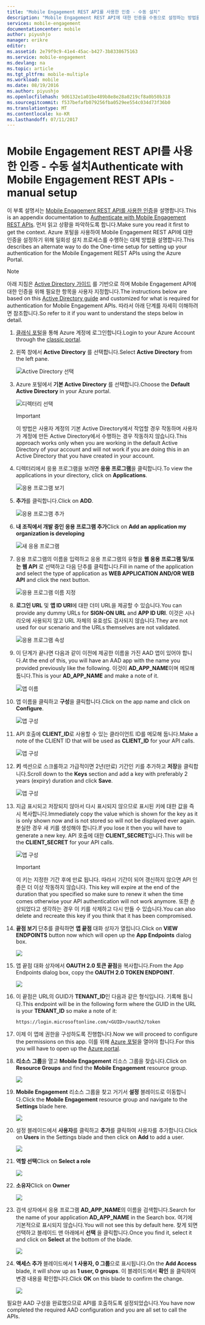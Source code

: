 ```yaml
---
title: "Mobile Engagement REST API를 사용한 인증 - 수동 설치"
description: "Mobile Engagement REST API에 대한 인증을 수동으로 설정하는 방법을 설명합니다."
services: mobile-engagement
documentationcenter: mobile
author: piyushjo
manager: erikre
editor: 
ms.assetid: 2e79f9c9-41e4-45ac-b427-3b8338675163
ms.service: mobile-engagement
ms.devlang: na
ms.topic: article
ms.tgt_pltfrm: mobile-multiple
ms.workload: mobile
ms.date: 08/19/2016
ms.author: piyushjo
ms.openlocfilehash: 9d6132e1a01be489b8e8e28a0219cf8a0b50b318
ms.sourcegitcommit: f537befafb079256fba0529ee554c034d73f36b0
ms.translationtype: MT
ms.contentlocale: ko-KR
ms.lasthandoff: 07/11/2017
---
```

# <a name="authenticate-with-mobile-engagement-rest-apis---manual-setup"></a><span data-ttu-id="bcaa1-103">Mobile Engagement REST API를 사용한 인증 - 수동 설치</span><span class="sxs-lookup"><span data-stu-id="bcaa1-103">Authenticate with Mobile Engagement REST APIs - manual setup</span></span>
<span data-ttu-id="bcaa1-104">이 부록 설명서는 [Mobile Engagement REST API를 사용한 인증](mobile-engagement-api-authentication.md)을 설명합니다.</span><span class="sxs-lookup"><span data-stu-id="bcaa1-104">This is an appendix documentation to [Authenticate with Mobile Engagement REST APIs](mobile-engagement-api-authentication.md).</span></span> <span data-ttu-id="bcaa1-105">먼저 읽고 상황을 파악하도록 합니다.</span><span class="sxs-lookup"><span data-stu-id="bcaa1-105">Make sure you read it first to get the context.</span></span> <span data-ttu-id="bcaa1-106">Azure 포털을 사용하여 Mobile Engagement REST API에 대한 인증을 설정하기 위해 일회성 설치 프로세스를 수행하는 대체 방법을 설명합니다.</span><span class="sxs-lookup"><span data-stu-id="bcaa1-106">This describes an alternate way to do the One-time setup for setting up your authentication for the Mobile Engagement REST APIs using the Azure Portal.</span></span> 

> [!NOTE]
> <span data-ttu-id="bcaa1-107">아래 지침은 [Active Directory 가이드](../azure-resource-manager/resource-group-create-service-principal-portal.md) 를 기반으로 하며 Mobile Engagement API에 대한 인증을 위해 필요한 항목을 사용자 지정합니다.</span><span class="sxs-lookup"><span data-stu-id="bcaa1-107">The instructions below are based on this [Active Directory guide](../azure-resource-manager/resource-group-create-service-principal-portal.md) and customized for what is required for authentication for Mobile Engagement APIs.</span></span> <span data-ttu-id="bcaa1-108">따라서 아래 단계를 자세히 이해하려면 참조합니다.</span><span class="sxs-lookup"><span data-stu-id="bcaa1-108">So refer to it if you want to understand the steps below in detail.</span></span> 
> 
> 

1. <span data-ttu-id="bcaa1-109">[클래식 포털](https://manage.windowsazure.com/)을 통해 Azure 계정에 로그인합니다.</span><span class="sxs-lookup"><span data-stu-id="bcaa1-109">Login to your Azure Account through the [classic portal](https://manage.windowsazure.com/).</span></span>
2. <span data-ttu-id="bcaa1-110">왼쪽 창에서 **Active Directory** 를 선택합니다.</span><span class="sxs-lookup"><span data-stu-id="bcaa1-110">Select **Active Directory** from the left pane.</span></span>
   
     ![Active Directory 선택][1]
3. <span data-ttu-id="bcaa1-112">Azure 포털에서 **기본 Active Directory** 를 선택합니다.</span><span class="sxs-lookup"><span data-stu-id="bcaa1-112">Choose the **Default Active Directory** in your Azure portal.</span></span> 
   
     ![디렉터리 선택][2]
   
   > [!IMPORTANT]
   > <span data-ttu-id="bcaa1-114">이 방법은 사용자 계정의 기본 Active Directory에서 작업할 경우 작동하며 사용자가 계정에 만든 Active Directory에서 수행하는 경우 작동하지 않습니다.</span><span class="sxs-lookup"><span data-stu-id="bcaa1-114">This approach works only when you are working in the default Active Directory of your account and will not work if you are doing this in an Active Directory that you have created in your account.</span></span> 
   > 
   > 
4. <span data-ttu-id="bcaa1-115">디렉터리에서 응용 프로그램을 보려면 **응용 프로그램**을 클릭합니다.</span><span class="sxs-lookup"><span data-stu-id="bcaa1-115">To view the applications in your directory, click on **Applications**.</span></span>
   
     ![응용 프로그램 보기][3]
5. <span data-ttu-id="bcaa1-117">**추가**를 클릭합니다.</span><span class="sxs-lookup"><span data-stu-id="bcaa1-117">Click on **ADD**.</span></span> 
   
     ![응용 프로그램 추가][4]
6. <span data-ttu-id="bcaa1-119">**내 조직에서 개발 중인 응용 프로그램 추가**</span><span class="sxs-lookup"><span data-stu-id="bcaa1-119">Click on **Add an application my organization is developing**</span></span>
   
     ![새 응용 프로그램][5]
7. <span data-ttu-id="bcaa1-121">응용 프로그램의 이름을 입력하고 응용 프로그램의 유형을 **웹 응용 프로그램 및/또는 웹 API** 로 선택하고 다음 단추를 클릭합니다.</span><span class="sxs-lookup"><span data-stu-id="bcaa1-121">Fill in name of the application and select the type of application as **WEB APPLICATION AND/OR WEB API** and click the next button.</span></span>
   
     ![응용 프로그램 이름 지정][6]
8. <span data-ttu-id="bcaa1-123">**로그인 URL** 및 **앱 ID URI**에 대한 더미 URL을 제공할 수 있습니다.</span><span class="sxs-lookup"><span data-stu-id="bcaa1-123">You can provide any dummy URLs for **SIGN-ON URL** and **APP ID URI**.</span></span> <span data-ttu-id="bcaa1-124">이것은 시나리오에 사용되지 않고 URL 자체의 유효성도 검사되지 않습니다.</span><span class="sxs-lookup"><span data-stu-id="bcaa1-124">They are not used for our scenario and the URLs themselves are not validated.</span></span>  
   
     ![응용 프로그램 속성][7]
9. <span data-ttu-id="bcaa1-126">이 단계가 끝나면 다음과 같이 이전에 제공한 이름을 가진 AAD 앱이 있어야 합니다.</span><span class="sxs-lookup"><span data-stu-id="bcaa1-126">At the end of this, you will have an AAD app with the name you provided previously like the following.</span></span> <span data-ttu-id="bcaa1-127">이것이 **AD\_APP\_NAME**이며 메모해 둡니다.</span><span class="sxs-lookup"><span data-stu-id="bcaa1-127">This is your **AD\_APP\_NAME** and make a note of it.</span></span>  
   
     ![앱 이름][8]
10. <span data-ttu-id="bcaa1-129">앱 이름을 클릭하고 **구성**을 클릭합니다.</span><span class="sxs-lookup"><span data-stu-id="bcaa1-129">Click on the app name and click on **Configure**.</span></span>
    
      ![앱 구성][9]
11. <span data-ttu-id="bcaa1-131">API 호출에 **CLIENT\_ID**로 사용할 수 있는 클라이언트 ID를 메모해 둡니다.</span><span class="sxs-lookup"><span data-stu-id="bcaa1-131">Make a note of the CLIENT ID that will be used as **CLIENT\_ID** for your API calls.</span></span> 
    
     ![앱 구성][10]
12. <span data-ttu-id="bcaa1-133">**키** 섹션으로 스크롤하고 가급적이면 2년(만료) 기간인 키를 추가하고 **저장**을 클릭합니다.</span><span class="sxs-lookup"><span data-stu-id="bcaa1-133">Scroll down to the **Keys** section and add a key with preferably 2 years (expiry) duration and click **Save**.</span></span> 
    
     ![앱 구성][11]
13. <span data-ttu-id="bcaa1-135">지금 표시되고 저장되지 않아서 다시 표시되지 않으므로 표시된 키에 대한 값을 즉시 복사합니다.</span><span class="sxs-lookup"><span data-stu-id="bcaa1-135">Immediately copy the value which is shown for the key as it is only shown now and is not stored so will not be displayed ever again.</span></span> <span data-ttu-id="bcaa1-136">분실한 경우 새 키를 생성해야 합니다.</span><span class="sxs-lookup"><span data-stu-id="bcaa1-136">If you lose it then you will have to generate a new key.</span></span> <span data-ttu-id="bcaa1-137">API 호출에 대한 **CLIENT_SECRET**입니다.</span><span class="sxs-lookup"><span data-stu-id="bcaa1-137">This will be the **CLIENT_SECRET** for your API calls.</span></span> 
    
     ![앱 구성][12]
    
    > [!IMPORTANT]
    > <span data-ttu-id="bcaa1-139">이 키는 지정한 기간 후에 만료 됩니다. 따라서 기간이 되어 갱신하지 않으면 API 인증은 더 이상 작동하지 않습니다. </span><span class="sxs-lookup"><span data-stu-id="bcaa1-139">This key will expire at the end of the duration that you specified so make sure to renew it when the time comes otherwise your API authentication will not work anymore.</span></span> <span data-ttu-id="bcaa1-140">또한 손상되었다고 생각하는 경우 이 키를 삭제하고 다시 만들 수 있습니다.</span><span class="sxs-lookup"><span data-stu-id="bcaa1-140">You can also delete and recreate this key if you think that it has been compromised.</span></span>
    > 
    > 
14. <span data-ttu-id="bcaa1-141">**끝점 보기** 단추를 클릭하면 **앱 끝점** 대화 상자가 열립니다.</span><span class="sxs-lookup"><span data-stu-id="bcaa1-141">Click on **VIEW ENDPOINTS** button now which will open up the **App Endpoints** dialog box.</span></span> 
    
    ![][13]
15. <span data-ttu-id="bcaa1-142">앱 끝점 대화 상자에서 **OAUTH 2.0 토큰 끝점**을 복사합니다.</span><span class="sxs-lookup"><span data-stu-id="bcaa1-142">From the App Endpoints dialog box, copy the **OAUTH 2.0 TOKEN ENDPOINT**.</span></span> 
    
    ![][14]
16. <span data-ttu-id="bcaa1-143">이 끝점은 URL의 GUID가 **TENANT_ID**인 다음과 같은 형식입니다. 기록해 둡니다.</span><span class="sxs-lookup"><span data-stu-id="bcaa1-143">This endpoint will be in the following form where the GUID in the URL is your **TENANT_ID** so make a note of it:</span></span> 
    
        https://login.microsoftonline.com/<GUID>/oauth2/token
17. <span data-ttu-id="bcaa1-144">이제 이 앱에 권한을 구성하도록 진행합니다.</span><span class="sxs-lookup"><span data-stu-id="bcaa1-144">Now we will proceed to configure the permissions on this app.</span></span> <span data-ttu-id="bcaa1-145">이를 위해 [Azure 포털](https://portal.azure.com)을 열어야 합니다.</span><span class="sxs-lookup"><span data-stu-id="bcaa1-145">For this you will have to open up the [Azure portal](https://portal.azure.com).</span></span> 
18. <span data-ttu-id="bcaa1-146">**리소스 그룹**을 열고 **Mobile Engagement** 리소스 그룹을 찾습니다.</span><span class="sxs-lookup"><span data-stu-id="bcaa1-146">Click on **Resource Groups** and find the **Mobile Engagement** resource group.</span></span>  
    
    ![][15]
19. <span data-ttu-id="bcaa1-147">**Mobile Engagement** 리소스 그룹을 찾고 거기서 **설정** 블레이드로 이동합니다.</span><span class="sxs-lookup"><span data-stu-id="bcaa1-147">Click the **Mobile Engagement** resource group and navigate to the **Settings** blade here.</span></span> 
    
    ![][16]
20. <span data-ttu-id="bcaa1-148">설정 블레이드에서 **사용자**를 클릭하고 **추가**를 클릭하여 사용자를 추가합니다.</span><span class="sxs-lookup"><span data-stu-id="bcaa1-148">Click on **Users** in the Settings blade and then click on **Add** to add a user.</span></span> 
    
    ![][17]
21. <span data-ttu-id="bcaa1-149">**역할 선택**</span><span class="sxs-lookup"><span data-stu-id="bcaa1-149">Click on **Select a role**</span></span>
    
    ![][18]
22. <span data-ttu-id="bcaa1-150">**소유자**</span><span class="sxs-lookup"><span data-stu-id="bcaa1-150">Click on **Owner**</span></span>
    
    ![][19]
23. <span data-ttu-id="bcaa1-151">검색 상자에서 응용 프로그램 **AD\_APP\_NAME**의 이름을 검색합니다.</span><span class="sxs-lookup"><span data-stu-id="bcaa1-151">Search for the name of your application **AD\_APP\_NAME** in the Search box.</span></span> <span data-ttu-id="bcaa1-152">여기에 기본적으로 표시되지 않습니다.</span><span class="sxs-lookup"><span data-stu-id="bcaa1-152">You will not see this by default here.</span></span> <span data-ttu-id="bcaa1-153">찾게 되면 선택하고 블레이드 맨 아래에서 **선택** 을 클릭합니다.</span><span class="sxs-lookup"><span data-stu-id="bcaa1-153">Once you find it, select it and click on **Select** at the bottom of the blade.</span></span> 
    
    ![][20]
24. <span data-ttu-id="bcaa1-154">**액세스 추가** 블레이드에서 **1 사용자, 0 그룹**으로 표시됩니다.</span><span class="sxs-lookup"><span data-stu-id="bcaa1-154">On the **Add Access** blade, it will show up as **1 user, 0 groups**.</span></span> <span data-ttu-id="bcaa1-155">이 블레이드에서 **확인** 을 클릭하여 변경 내용을 확인합니다.</span><span class="sxs-lookup"><span data-stu-id="bcaa1-155">Click **OK** on this blade to confirm the change.</span></span> 
    
    ![][21]

<span data-ttu-id="bcaa1-156">필요한 AAD 구성을 완료했으므로 API를 호출하도록 설정되었습니다.</span><span class="sxs-lookup"><span data-stu-id="bcaa1-156">You have now completed the required AAD configuration and you are all set to call the APIs.</span></span> 

<!-- Images -->
[1]: ./media/mobile-engagement-api-authentication-manual/active-directory.png
[2]: ./media/mobile-engagement-api-authentication-manual/active-directory-details.png
[3]: ./media/mobile-engagement-api-authentication-manual/view-applications.png
[4]: ./media/mobile-engagement-api-authentication-manual/add-icon.png
[5]: ./media/mobile-engagement-api-authentication-manual/what-do-you-want-to-do.png
[6]: ./media/mobile-engagement-api-authentication-manual/tell-us-about-your-application.png
[7]: ./media/mobile-engagement-api-authentication-manual/app-properties.png
[8]: ./media/mobile-engagement-api-authentication-manual/aad-app.png
[9]: ./media/mobile-engagement-api-authentication-manual/configure-menu.png
[10]: ./media/mobile-engagement-api-authentication-manual/client-id.png
[11]: ./media/mobile-engagement-api-authentication-manual/client_secret.png
[12]: ./media/mobile-engagement-api-authentication-manual/keys.png
[13]: ./media/mobile-engagement-api-authentication-manual/view-endpoints.png
[14]: ./media/mobile-engagement-api-authentication-manual/app-endpoints.png
[15]: ./media/mobile-engagement-api-authentication-manual/resource-groups.png
[16]: ./media/mobile-engagement-api-authentication-manual/resource-groups-settings.png
[17]: ./media/mobile-engagement-api-authentication-manual/add-users.png
[18]: ./media/mobile-engagement-api-authentication-manual/add-role.png
[19]: ./media/mobile-engagement-api-authentication-manual/select-role.png
[20]: ./media/mobile-engagement-api-authentication-manual/add-user-select.png
[21]: ./media/mobile-engagement-api-authentication-manual/add-access-final.png



